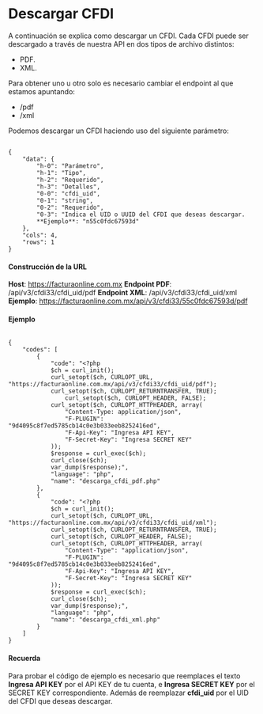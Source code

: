 # Descargar CFDI

A continuación se explica como descargar un CFDI.
Cada CFDI puede ser descargado a través de nuestra API en dos tipos de archivo distintos:
* PDF.
* XML.

Para obtener uno u otro solo es necesario cambiar el endpoint al que estamos apuntando:
* /pdf
* /xml

Podemos descargar un CFDI haciendo uso del siguiente parámetro:

```

{
    "data": {
        "h-0": "Parámetro",
        "h-1": "Tipo",
        "h-2": "Requerido",
        "h-3": "Detalles",
        "0-0": "cfdi_uid",
        "0-1": "string",
        "0-2": "Requerido",
        "0-3": "Indica el UID o UUID del CFDI que deseas descargar.
        **Ejemplo**: "n55c0fdc67593d"
    },
    "cols": 4,
    "rows": 1
}

```


#### Construcción de la URL

**Host**: https://facturaonline.com.mx
**Endpoint PDF**:  /api/v3/cfdi33/cfdi_uid/pdf
**Endpoint XML**:  /api/v3/cfdi33/cfdi_uid/xml
**Ejemplo**:  https://facturaonline.com.mx/api/v3/cfdi33/55c0fdc67593d/pdf


#### Ejemplo

```

{
    "codes": [
        {
            "code": "<?php
            $ch = curl_init();
            curl_setopt($ch, CURLOPT_URL, "https://facturaonline.com.mx/api/v3/cfdi33/cfdi_uid/pdf");
            curl_setopt($ch, CURLOPT_RETURNTRANSFER, TRUE);
                curl_setopt($ch, CURLOPT_HEADER, FALSE);
            curl_setopt($ch, CURLOPT_HTTPHEADER, array(
                "Content-Type: application/json",
                "F-PLUGIN": "9d4095c8f7ed5785cb14c0e3b033eeb8252416ed",
                "F-Api-Key": "Ingresa API KEY",
                "F-Secret-Key": "Ingresa SECRET KEY"
            ));
            $response = curl_exec($ch);
            curl_close($ch);
            var_dump($response);",
            "language": "php",
            "name": "descarga_cfdi_pdf.php"
        },
        {
            "code": "<?php
            $ch = curl_init();
            curl_setopt($ch, CURLOPT_URL, "https://facturaonline.com.mx/api/v3/cfdi33/cfdi_uid/xml");
            curl_setopt($ch, CURLOPT_RETURNTRANSFER, TRUE);
            curl_setopt($ch, CURLOPT_HEADER, FALSE);
            curl_setopt($ch, CURLOPT_HTTPHEADER, array(
                "Content-Type": "application/json",
                "F-PLUGIN": "9d4095c8f7ed5785cb14c0e3b033eeb8252416ed",
                "F-Api-Key": "Ingresa API KEY",
                "F-Secret-Key": "Ingresa SECRET KEY"
            ));
            $response = curl_exec($ch);
            curl_close($ch);
            var_dump($response);",
            "language": "php",
            "name": "descarga_cfdi_xml.php"
        }
    ]
}

```


#### Recuerda

Para probar el código de ejemplo es necesario que reemplaces el texto  **Ingresa API KEY**  por el API KEY de tu cuenta, e **Ingresa SECRET KEY**  por el SECRET KEY correspondiente.
Además de reemplazar **cfdi_uid**  por el UID del CFDI que deseas descargar.
